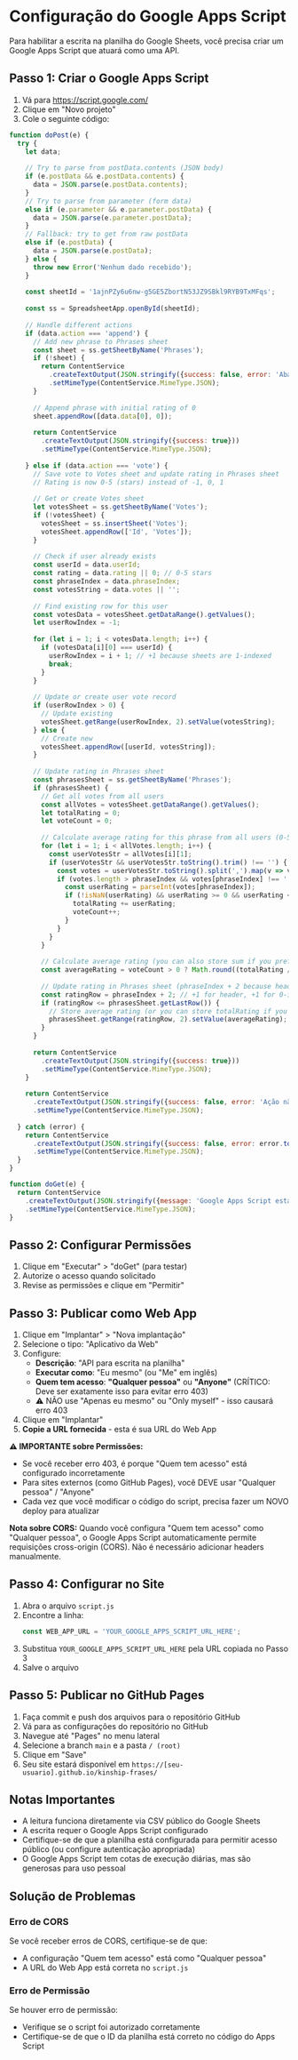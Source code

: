 # Configuração do Google Apps Script

Para habilitar a escrita na planilha do Google Sheets, você precisa criar um Google Apps Script que atuará como uma API.

## Passo 1: Criar o Google Apps Script

1. Vá para https://script.google.com/
2. Clique em "Novo projeto"
3. Cole o seguinte código:

```javascript
function doPost(e) {
  try {
    let data;
    
    // Try to parse from postData.contents (JSON body)
    if (e.postData && e.postData.contents) {
      data = JSON.parse(e.postData.contents);
    }
    // Try to parse from parameter (form data)
    else if (e.parameter && e.parameter.postData) {
      data = JSON.parse(e.parameter.postData);
    }
    // Fallback: try to get from raw postData
    else if (e.postData) {
      data = JSON.parse(e.postData);
    } else {
      throw new Error('Nenhum dado recebido');
    }
    
    const sheetId = '1ajnPZy6u6nw-g5GE5ZbortN53JZ9SBkl9RYB9TxMFqs';
    
    const ss = SpreadsheetApp.openById(sheetId);
    
    // Handle different actions
    if (data.action === 'append') {
      // Add new phrase to Phrases sheet
      const sheet = ss.getSheetByName('Phrases');
      if (!sheet) {
        return ContentService
          .createTextOutput(JSON.stringify({success: false, error: 'Aba "Phrases" não encontrada'}))
          .setMimeType(ContentService.MimeType.JSON);
      }
      
      // Append phrase with initial rating of 0
      sheet.appendRow([data.data[0], 0]);
      
      return ContentService
        .createTextOutput(JSON.stringify({success: true}))
        .setMimeType(ContentService.MimeType.JSON);
        
    } else if (data.action === 'vote') {
      // Save vote to Votes sheet and update rating in Phrases sheet
      // Rating is now 0-5 (stars) instead of -1, 0, 1
      
      // Get or create Votes sheet
      let votesSheet = ss.getSheetByName('Votes');
      if (!votesSheet) {
        votesSheet = ss.insertSheet('Votes');
        votesSheet.appendRow(['Id', 'Votes']);
      }
      
      // Check if user already exists
      const userId = data.userId;
      const rating = data.rating || 0; // 0-5 stars
      const phraseIndex = data.phraseIndex;
      const votesString = data.votes || '';
      
      // Find existing row for this user
      const votesData = votesSheet.getDataRange().getValues();
      let userRowIndex = -1;
      
      for (let i = 1; i < votesData.length; i++) {
        if (votesData[i][0] === userId) {
          userRowIndex = i + 1; // +1 because sheets are 1-indexed
          break;
        }
      }
      
      // Update or create user vote record
      if (userRowIndex > 0) {
        // Update existing
        votesSheet.getRange(userRowIndex, 2).setValue(votesString);
      } else {
        // Create new
        votesSheet.appendRow([userId, votesString]);
      }
      
      // Update rating in Phrases sheet
      const phrasesSheet = ss.getSheetByName('Phrases');
      if (phrasesSheet) {
        // Get all votes from all users
        const allVotes = votesSheet.getDataRange().getValues();
        let totalRating = 0;
        let voteCount = 0;
        
        // Calculate average rating for this phrase from all users (0-5 stars)
        for (let i = 1; i < allVotes.length; i++) {
          const userVotesStr = allVotes[i][1];
          if (userVotesStr && userVotesStr.toString().trim() !== '') {
            const votes = userVotesStr.toString().split(',').map(v => v.trim());
            if (votes.length > phraseIndex && votes[phraseIndex] !== '') {
              const userRating = parseInt(votes[phraseIndex]);
              if (!isNaN(userRating) && userRating >= 0 && userRating <= 5) {
                totalRating += userRating;
                voteCount++;
              }
            }
          }
        }
        
        // Calculate average rating (you can also store sum if you prefer)
        const averageRating = voteCount > 0 ? Math.round((totalRating / voteCount) * 10) / 10 : 0;
        
        // Update rating in Phrases sheet (phraseIndex + 2 because header is row 1, and sheets are 1-indexed)
        const ratingRow = phraseIndex + 2; // +1 for header, +1 for 0-index to 1-index
        if (ratingRow <= phrasesSheet.getLastRow()) {
          // Store average rating (or you can store totalRating if you prefer sum)
          phrasesSheet.getRange(ratingRow, 2).setValue(averageRating);
        }
      }
      
      return ContentService
        .createTextOutput(JSON.stringify({success: true}))
        .setMimeType(ContentService.MimeType.JSON);
    }
    
    return ContentService
      .createTextOutput(JSON.stringify({success: false, error: 'Ação não suportada'}))
      .setMimeType(ContentService.MimeType.JSON);
      
  } catch (error) {
    return ContentService
      .createTextOutput(JSON.stringify({success: false, error: error.toString()}))
      .setMimeType(ContentService.MimeType.JSON);
  }
}

function doGet(e) {
  return ContentService
    .createTextOutput(JSON.stringify({message: 'Google Apps Script está funcionando!'}))
    .setMimeType(ContentService.MimeType.JSON);
}
```

## Passo 2: Configurar Permissões

1. Clique em "Executar" > "doGet" (para testar)
2. Autorize o acesso quando solicitado
3. Revise as permissões e clique em "Permitir"

## Passo 3: Publicar como Web App

1. Clique em "Implantar" > "Nova implantação"
2. Selecione o tipo: "Aplicativo da Web"
3. Configure:
   - **Descrição**: "API para escrita na planilha"
   - **Executar como**: "Eu mesmo" (ou "Me" em inglês)
   - **Quem tem acesso**: **"Qualquer pessoa"** ou **"Anyone"** (CRÍTICO: Deve ser exatamente isso para evitar erro 403)
   - ⚠️ NÃO use "Apenas eu mesmo" ou "Only myself" - isso causará erro 403
4. Clique em "Implantar"
5. **Copie a URL fornecida** - esta é sua URL do Web App

**⚠️ IMPORTANTE sobre Permissões:**
- Se você receber erro 403, é porque "Quem tem acesso" está configurado incorretamente
- Para sites externos (como GitHub Pages), você DEVE usar "Qualquer pessoa" / "Anyone"
- Cada vez que você modificar o código do script, precisa fazer um NOVO deploy para atualizar

**Nota sobre CORS:** Quando você configura "Quem tem acesso" como "Qualquer pessoa", o Google Apps Script automaticamente permite requisições cross-origin (CORS). Não é necessário adicionar headers manualmente.

## Passo 4: Configurar no Site

1. Abra o arquivo `script.js`
2. Encontre a linha:
   ```javascript
   const WEB_APP_URL = 'YOUR_GOOGLE_APPS_SCRIPT_URL_HERE';
   ```
3. Substitua `YOUR_GOOGLE_APPS_SCRIPT_URL_HERE` pela URL copiada no Passo 3
4. Salve o arquivo

## Passo 5: Publicar no GitHub Pages

1. Faça commit e push dos arquivos para o repositório GitHub
2. Vá para as configurações do repositório no GitHub
3. Navegue até "Pages" no menu lateral
4. Selecione a branch `main` e a pasta `/ (root)`
5. Clique em "Save"
6. Seu site estará disponível em `https://[seu-usuario].github.io/kinship-frases/`

## Notas Importantes

- A leitura funciona diretamente via CSV público do Google Sheets
- A escrita requer o Google Apps Script configurado
- Certifique-se de que a planilha está configurada para permitir acesso público (ou configure autenticação apropriada)
- O Google Apps Script tem cotas de execução diárias, mas são generosas para uso pessoal

## Solução de Problemas

### Erro de CORS
Se você receber erros de CORS, certifique-se de que:
- A configuração "Quem tem acesso" está como "Qualquer pessoa"
- A URL do Web App está correta no `script.js`

### Erro de Permissão
Se houver erro de permissão:
- Verifique se o script foi autorizado corretamente
- Certifique-se de que o ID da planilha está correto no código do Apps Script

